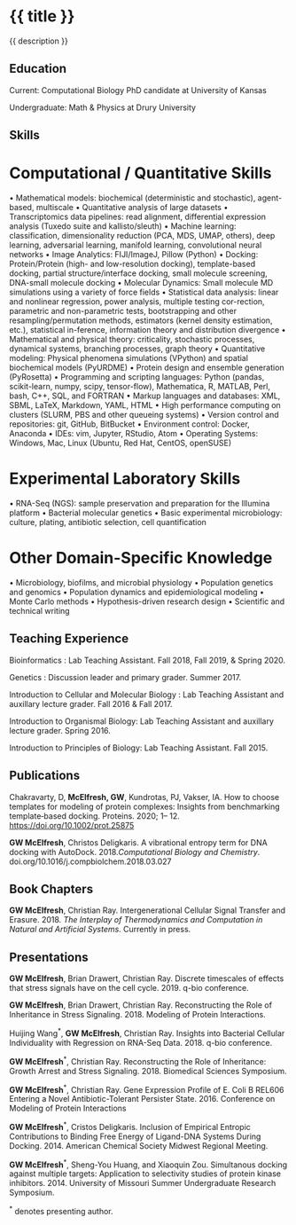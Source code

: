 <h1> {{ title }} </h1>
<p> {{ description }} </p>

## Education

Current: Computational Biology PhD candidate at University of Kansas

Undergraduate: Math & Physics at Drury University

## Skills 

# Computational / Quantitative Skills

• Mathematical models: biochemical (deterministic and stochastic), agent-based, multiscale
• Quantitative analysis of large datasets
• Transcriptomics data pipelines: read alignment, differential expression analysis (Tuxedo suite and kallisto/sleuth)
• Machine learning: classification, dimensionality reduction (PCA, MDS, UMAP, others), deep learning, adversarial learning, manifold learning, convolutional neural networks
• Image Analytics: FIJI/ImageJ, Pillow (Python)
• Docking: Protein/Protein (high- and low-resolution docking), template-based docking, partial structure/interface docking, small molecule screening, DNA-small molecule docking
• Molecular Dynamics: Small molecule MD simulations using a variety of force fields
• Statistical data analysis: linear and nonlinear regression, power analysis, multiple testing cor-rection, parametric and non-parametric tests, bootstrapping and other resampling/permutation methods, estimators (kernel density estimation, etc.), statistical in-ference, information theory and distribution divergence
• Mathematical and physical theory: criticality, stochastic processes, dynamical systems, branching processes, graph theory
• Quantitative modeling: Physical phenomena simulations (VPython) and spatial biochemical models (PyURDME)
• Protein design and ensemble generation (PyRosetta)
• Programming and scripting languages: Python (pandas, scikit-learn, numpy, scipy, tensor-flow), Mathematica, R, MATLAB, Perl, bash, C++, SQL, and FORTRAN
• Markup languages and databases: XML, SBML, LaTeX, Markdown, YAML, HTML
• High performance computing on clusters (SLURM, PBS and other queueing systems)
• Version control and repositories: git, GitHub, BitBucket
• Environment control: Docker, Anaconda
• IDEs: vim, Jupyter, RStudio, Atom
• Operating Systems: Windows, Mac, Linux (Ubuntu, Red Hat, CentOS, openSUSE)

# Experimental Laboratory Skills
• RNA-Seq (NGS): sample preservation and preparation for the Illumina platform
• Bacterial molecular genetics
• Basic experimental microbiology: culture, plating, antibiotic selection, cell quantification

# Other Domain-Specific Knowledge
• Microbiology, biofilms, and microbial physiology
• Population genetics and genomics
• Population dynamics and epidemiological modeling
• Monte Carlo methods
• Hypothesis-driven research design
• Scientific and technical writing

## Teaching Experience

Bioinformatics : Lab Teaching Assistant. Fall 2018, Fall 2019, & Spring 2020.

Genetics : Discussion leader and primary grader. Summer 2017.

Introduction to Cellular and Molecular Biology : Lab Teaching Assistant and auxillary lecture grader. Fall 2016 & Fall 2017.

Introduction to Organismal Biology: Lab Teaching Assistant and auxillary lecture grader. Spring 2016.

Introduction to Principles of Biology: Lab Teaching Assistant. Fall 2015.

## Publications

Chakravarty, D, **McElfresh, GW**, Kundrotas, PJ, Vakser, IA. How to choose templates for modeling of protein complexes: Insights from benchmarking template‐based docking. Proteins. 2020; 1– 12. https://doi.org/10.1002/prot.25875

**GW McElfresh**, Christos Deligkaris. A vibrational entropy term for DNA docking with AutoDock. 2018.*Computational Biology and Chemistry*. doi.org/10.1016/j.compbiolchem.2018.03.027

## Book Chapters
 **GW McElfresh**, Christian Ray. Intergenerational Cellular Signal Transfer and Erasure. 2018. *The Interplay of Thermodynamics and Computation in Natural and Artificial Systems*. Currently in press.

## Presentations

**GW McElfresh**, Brian Drawert, Christian Ray. Discrete timescales of effects that stress signals have on the cell cycle. 2019. q-bio conference.

**GW McElfresh**, Brian Drawert, Christian Ray. Reconstructing the Role of Inheritance in Stress Signaling. 2018. Modeling of Protein Interactions. 

Huijing Wang<sup>*</sup>, **GW McElfresh**, Christian Ray. Insights into Bacterial Cellular Individuality with Regression on RNA-Seq Data. 2018. q-bio conference.

**GW McElfresh**<sup>*</sup>, Christian Ray. Reconstructing the Role of Inheritance: Growth Arrest and Stress Signaling. 2018. Biomedical Sciences Symposium.

**GW McElfresh**<sup>*</sup>, Christian Ray. Gene Expression Profile of E. Coli B REL606 Entering a Novel Antibiotic-Tolerant Persister State. 2016. Conference on Modeling of Protein Interactions

**GW McElfresh**<sup>*</sup>, Cristos Deligkaris. Inclusion of Empirical Entropic Contributions to Binding Free Energy of Ligand-DNA Systems During Docking. 2014. American Chemical Society Midwest Regional Meeting.

**GW McElfresh**<sup>*</sup>, Sheng-You Huang, and Xiaoquin Zou. Simultanous docking against multiple targets: Application to selectivity studies of protein kinase inhibitors. 2014. University of Missouri Summer Undergraduate Research Symposium.

<sup>*</sup> denotes presenting author.
